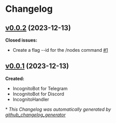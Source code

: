 # Changelog

## [v0.0.2](https://github.com/tupinymquim/IncognitoBot/tree/v0.0.2) (2023-12-13)
**Closed issues:**

- Create a flag --id for the  /nodes command [\#1](https://github.com/TupiNymQuim/IncognitoBot/issues/1)

## [v0.0.1](https://github.com/tupinymquim/IncognitoBot/tree/v0.0.1) (2023-12-13)
**Created:**

- IncognitoBot for Telegram
- IncognitoBot for Discord
- IncognitoHandler

\* *This Changelog was automatically generated by [github_changelog_generator](https://github.com/github-changelog-generator/github-changelog-generator)*
